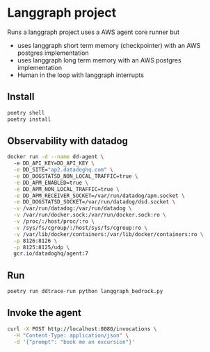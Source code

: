 # Langgraph project
Runs a langgraph project
uses a AWS agent core runner
but
- uses langgraph short term memory (checkpointer) with an AWS postgres implementation
- uses langgraph long term memory with an AWS postgres implementation
- Human in the loop with langgraph interrupts

## Install

```bash
poetry shell
poetry install
```

## Observability with datadog

```bash
docker run -d --name dd-agent \                   
  -e DD_API_KEY=DD_API_KEY \
  -e DD_SITE="ap2.datadoghq.com" \
  -e DD_DOGSTATSD_NON_LOCAL_TRAFFIC=true \
  -e DD_APM_ENABLED=true \
  -e DD_APM_NON_LOCAL_TRAFFIC=true \
  -e DD_APM_RECEIVER_SOCKET=/var/run/datadog/apm.socket \
  -e DD_DOGSTATSD_SOCKET=/var/run/datadog/dsd.socket \
  -v /var/run/datadog:/var/run/datadog \
  -v /var/run/docker.sock:/var/run/docker.sock:ro \
  -v /proc/:/host/proc/:ro \
  -v /sys/fs/cgroup/:/host/sys/fs/cgroup:ro \
  -v /var/lib/docker/containers:/var/lib/docker/containers:ro \
  -p 8126:8126 \
  -p 8125:8125/udp \
  gcr.io/datadoghq/agent:7
```

## Run
```bash
poetry run ddtrace-run python langgraph_bedrock.py
```

## Invoke the agent
```bash
curl -X POST http://localhost:8080/invocations \
  -H "Content-Type: application/json" \
  -d '{"prompt": "book me an excursion"}'
```